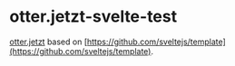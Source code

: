 # otter.jetzt-svelte-test

[otter.jetzt](otter.jetzt) based on [https://github.com/sveltejs/template](https://github.com/sveltejs/template).
